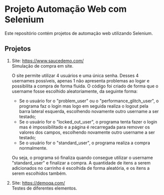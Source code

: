 # Projeto Automação Web com Selenium

Este repositório contém projetos de automação web utilizando Selenium.

## Projetos

1. Site: https://www.saucedemo.com/ \
   Simulação de compra em site.

   O site permite utilizar 4 usuários e uma única senha. Desses 4 usernames possíveis, apenas 1 não apresenta problemas ao logar e possibilita a compra de forma fluida. 
   O código foi criado de forma que o username fosse escolhido aleatoriamente, da seguinte forma:
   - Se o usuário for o "problem_user" ou o "performance_glitch_user", o programa faz o login mas logo em seguida realiza o logout pela barra lateral esquerda, escolhendo novamente outro username a ser testado;
   - Se o usuário for o "locked_out_user", o programa tenta fazer o login mas é impossibilitado e a página é recarregada para remover os valores dos campos, escolhendo novamente outro username a ser testado;
   - Se o usuário for o "standard_user", o programa realiza a compra normalmente.
   
   Ou seja, o programa só finaliza quando consegue utilizar o username "standard_user" e finalizar a compra. A quantidade de itens a serem adicionados no carrinho é escolhida de forma aleatória, e os itens a serem escolhidos também.

2. Site: https://demoqa.com/ \
   Testes de diferentes elementos.